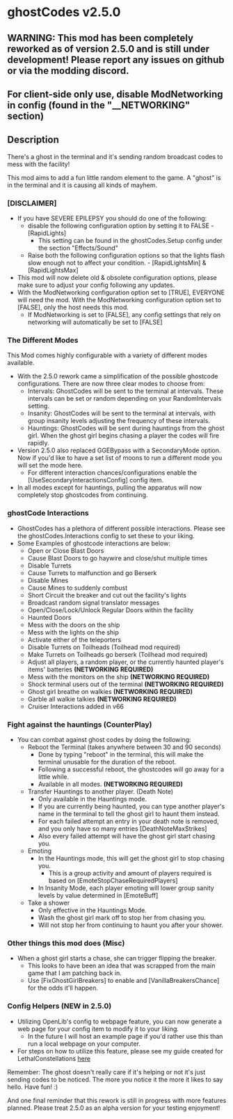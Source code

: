 # ghostCodes v2.5.0

## WARNING: This mod has been completely reworked as of version 2.5.0 and is still under development! Please report any issues on github or via the modding discord. 

## **For client-side only use, disable ModNetworking in config (found in the "__NETWORKING" section)**

## Description

There's a ghost in the terminal and it's sending random broadcast codes to mess with the facility!

This mod aims to add a fun little random element to the game. A "ghost" is in the terminal and it is causing all kinds of mayhem.

### **[DISCLAIMER]**
- If you have SEVERE EPILEPSY you should do one of the following: 
	- disable the following configuration option by setting it to FALSE - [RapidLights]
		- This setting can be found in the ghostCodes.Setup config under the section "Effects/Sound"	
	- Raise both the following configuration options so that the lights flash slow enough not to affect your condition. - [RapidLightsMin] & [RapidLightsMax]
- This mod will now delete old & obsolete configuration options, please make sure to adjust your config following any updates.
- With the ModNetworking configuration option set to [TRUE], EVERYONE will need the mod. With the ModNetworking configuration option set to [FALSE], only the host needs this mod.
	- If ModNetworking is set to [FALSE], any config settings that rely on networking will automatically be set to [FALSE]

### The Different Modes
This Mod comes highly configurable with a variety of different modes available.

- With the 2.5.0 rework came a simplification of the possible ghostcode configurations. There are now three clear modes to choose from:
	- Intervals: GhostCodes will be sent to the terminal at intervals. These intervals can be set or random depending on your RandomIntervals setting.
	- Insanity: GhostCodes will be sent to the terminal at intervals, with group insanity levels adjusting the frequency of these intervals.
	- Hauntings: GhostCodes will be sent during hauntings from the ghost girl. When the ghost girl begins chasing a player the codes will fire rapidly.
 - Version 2.5.0 also replaced GGEBypass with a SecondaryMode option. Now if you'd like to have a set list of moons to run a different mode you will set the mode here.
	- For different interaction chances/configurations enable the [UseSecondaryInteractionsConfig] config item.
 - In all modes except for hauntings, pulling the apparatus will now completely stop ghostcodes from continuing.

### ghostCode Interactions
- GhostCodes has a plethora of different possible interactions. Please see the ghostCodes.Interactions config to set these to your liking.
- Some Examples of ghostcode interactions are below:
	- Open or Close Blast Doors
	- Cause Blast Doors to go haywire and close/shut multiple times
	- Disable Turrets
	- Cause Turrets to malfunction and go Berserk
	- Disable Mines
	- Cause Mines to suddenly combust
	- Short Circuit the breaker and cut out the facility's lights
	- Broadcast random signal translator messages
	- Open/Close/Lock/Unlock Regular Doors within the facility
	- Haunted Doors
	- Mess with the doors on the ship
	- Mess with the lights on the ship
	- Activate either of the teleporters
	- Disable Turrets on Toilheads (Toilhead mod required)
	- Make Turrets on Toilheads go berserk (Toilhead mod required)
	- Adjust all players, a random player, or the currently haunted player's items' batteries **(NETWORKING REQUIRED)**
	- Mess with the monitors on the ship **(NETWORKING REQUIRED)**
	- Shock terminal users out of the terminal **(NETWORKING REQUIRED)**
	- Ghost girl breathe on walkies **(NETWORKING REQUIRED)**
	- Garble all walkie talkies **(NETWORKING REQUIRED)**
	- Cruiser Interactions added in v66

### Fight against the hauntings (CounterPlay)
 - You can combat against ghost codes by doing the following:
	 - Reboot the Terminal (takes anywhere between 30 and 90 seconds)
		- Done by typing "reboot" in the terminal, this will make the terminal unusable for the duration of the reboot.
		- Following a successful reboot, the ghostcodes will go away for a little while.
		- Available in all modes. **(NETWORKING REQUIRED)**
	 - Transfer Hauntings to another player. (Death Note)
		- Only available in the Hauntings mode.
		- If you are currently being haunted, you can type another player's name in the terminal to tell the ghost girl to haunt them instead.
		- For each failed attempt an entry in your death note is removed, and you only have so many entries [DeathNoteMaxStrikes]
		- Also every failed attempt will have the ghost girl start chasing you.
	 - Emoting
		- In the Hauntings mode, this will get the ghost girl to stop chasing you.
			- This is a group activity and amount of players required is based on [EmoteStopChaseRequiredPlayers]
		- In Insanity Mode, each player emoting will lower group sanity levels by value determined in [EmoteBuff]
	 - Take a shower
		- Only effective in the Hauntings Mode.
		- Wash the ghost girl mark off to stop her from chasing you.
		- Will not stop her from continuing to haunt you after your shower.

### Other things this mod does (Misc)

 - When a ghost girl starts a chase, she can trigger flipping the breaker.
	- This looks to have been an idea that was scrapped from the main game that I am patching back in.
	- Use [FixGhostGirlBreakers] to enable and [VanillaBreakersChance] for the odds it'll happen.

### Config Helpers (NEW in 2.5.0)
 - Utilizing OpenLib's config to webpage feature, you can now generate a web page for your config item to modify it to your liking.
	- In the future I will host an example page if you'd rather use this than run a local webpage on your computer.
 - For steps on how to utilize this feature, please see my guide created for LethalConstellations [here](https://thunderstore.io/c/lethal-company/p/darmuh/LethalConstellations/wiki/2563-how-to-use-webconfig/)

Remember: The ghost doesn't really care if it's helping or not it's just sending codes to be noticed. The more you notice it the more it likes to say hello. Have fun! :)

And one final reminder that this rework is still in progress with more features planned. Please treat 2.5.0 as an alpha version for your testing enjoyment!